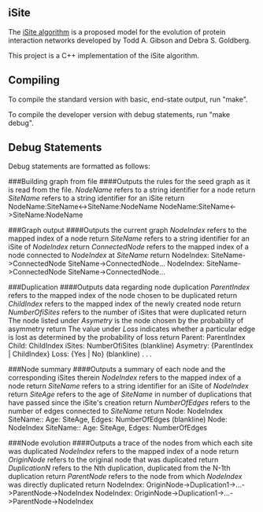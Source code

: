 iSite
-------------
The [iSite algorithm][1] is a proposed model for the evolution of protein
interaction networks developed by Todd A. Gibson and Debra S. Goldberg.

This project is a C++ implementation of the iSite algorithm.

[1]: http://bioinformatics.oxfordjournals.org/content/27/3/376.full

Compiling
-------------
To compile the standard version with basic, end-state output, run "make".

To compile the developer version with debug statements, run "make debug".

Debug Statements
------------------
Debug statements are formatted as follows:

###Building graph from file
####Outputs the rules for the seed graph as it is read from the file.
<em>NodeName</em> refers to a string identifier for a node  return
<em>SiteName</em> refers to a string identifier for an iSite  return
    NodeName:SiteName<->SiteName:NodeName
    NodeName:SiteName<->SiteName:NodeName

###Graph output
####Outputs the current graph
<em>NodeIndex</em> refers to the mapped index of a node  return
<em>SiteName</em> refers to a string identifier for an iSite of <em>NodeIndex</em>  return
<em>ConnectedNode</em> refers to the mapped index of a node connected to <em>NodeIndex</em> at <em>SiteName</em>  return
    NodeIndex: SiteName->ConnectedNode SiteName->ConnectedNode...
    NodeIndex: SiteName->ConnectedNode SiteName->ConnectedNode...

###Duplication
####Outputs data regarding node duplication
<em>ParentIndex</em> refers to the mapped index of the node chosen to be duplicated  return
<em>ChildIndex</em> refers to the mapped index of the newly created node  return
<em>NumberOfiSites</em> refers to the number of iSites that were duplicated  return
The node listed under <em>Asymetry</em> is the node chosen by the probability of asymmetry  return
The value under <em>Loss</em> indicates whether a particular edge is lost as determined by the probability of loss  return
    Parent: ParentIndex
    Child: ChildIndex
    iSites: NumberOfiSites
    (blankline)
    Asymetry: \{ParentIndex | ChildIndex\}
        Loss: \{Yes | No\}
    (blankline)
    .
    .
    .

###Node summary
####Outputs a summary of each node and the corresponding iSites therein
<em>NodeIndex</em> refers to the mapped index of a node  return
<em>SiteName</em> refers to a string identifier for an iSite of <em>NodeIndex</em>  return
<em>SiteAge</em> refers to the age of <em>SiteName</em> in number of duplications that have passed since the iSite's creation  return
<em>NumberOfEdges</em> refers to the number of edges connected to <em>SiteName</em>  return
    Node: NodeIndex
        SiteName:: Age: SiteAge, Edges: NumberOfEdges
    (blankline)
    Node: NodeIndex
        SiteName:: Age: SiteAge, Edges: NumberOfEdges

###Node evolution
####Outputs a trace of the nodes from which each site was duplicated
<em>NodeIndex</em> refers to the mapped index of a node  return
<em>OriginNode</em> refers to the original node that was duplicated  return
<em>DuplicationN</em> refers to the Nth duplication, duplicated from the N-1th duplication  return
<em>ParentNode</em> refers to the node from which <em>NodeIndex</em> was directly duplicated  return
    NodeIndex: OriginNode->Duplication1->...->ParentNode->NodeIndex
    NodeIndex: OriginNode->Duplication1->...->ParentNode->NodeIndex
